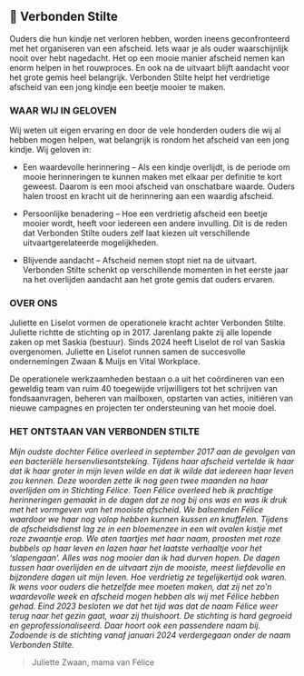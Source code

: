 ## 🦢 Verbonden Stilte 

Ouders die hun kindje net verloren hebben, worden ineens geconfronteerd met het organiseren van een afscheid. Iets waar je als ouder waarschijnlijk nooit over hebt nagedacht. Het op een mooie manier afscheid nemen kan enorm helpen in het rouwproces. En ook na de uitvaart blijft aandacht voor het grote gemis heel belangrijk. Verbonden Stilte helpt het verdrietige afscheid van een jong kindje een beetje mooier te maken. 

### WAAR WIJ IN GELOVEN

Wij weten uit eigen ervaring en door de vele honderden ouders die wij al hebben mogen helpen, wat belangrijk is rondom het afscheid van een jong kindje. Wij geloven in:

- Een waardevolle herinnering – Als een kindje overlijdt, is de periode om mooie herinneringen te kunnen maken met elkaar per definitie te kort geweest. Daarom is een mooi afscheid van onschatbare waarde. Ouders halen troost en kracht uit de herinnering aan een waardig afscheid.

- Persoonlijke benadering – Hoe een verdrietig afscheid een beetje mooier wordt, heeft voor iedereen een andere invulling. Dit is de reden dat Verbonden Stilte ouders zelf laat kiezen uit verschillende uitvaartgerelateerde mogelijkheden.

- Blijvende aandacht – Afscheid nemen stopt niet na de uitvaart. Verbonden Stilte schenkt op verschillende momenten in het eerste jaar na het overlijden aandacht aan het grote gemis dat ouders ervaren.


### OVER ONS 
Juliette en Liselot vormen de operationele kracht achter Verbonden Stilte. Juliette richtte de stichting op in 2017. Jarenlang pakte zij alle lopende zaken op met Saskia (bestuur). Sinds 2024 heeft Liselot de rol van Saskia overgenomen. Juliette en Liselot runnen samen de succesvolle ondernemingen Zwaan & Muijs en Vital Workplace.

De operationele werkzaamheden bestaan o.a uit het coördineren van een geweldig team van ruim 40 toegewijde vrijwilligers tot het schrijven van fondsaanvragen, beheren van mailboxen, opstarten van acties, initiëren van nieuwe campagnes en projecten ter ondersteuning van het mooie doel.

### HET ONTSTAAN VAN VERBONDEN STILTE

_Mijn oudste dochter Félice overleed in september 2017 aan de gevolgen van een bacteriële hersenvliesontsteking. Tijdens haar afscheid vertelde ik haar dat ik haar groter in mijn leven wilde en dat ik wilde dat iedereen haar leven zou kennen. Deze woorden zette ik nog geen twee maanden na haar overlijden om in Stichting Félice. Toen Félice overleed heb ik prachtige herinneringen gemaakt in de dagen dat ze nog bij ons was en was ik druk met het vormgeven van het mooiste afscheid. We balsemden Félice waardoor we haar nog volop hebben kunnen kussen en knuffelen. Tijdens de afscheidsdienst lag ze in een bloemenzee in een wit ovalen kistje met roze zwaantje erop. We aten taartjes met haar naam, proosten met roze bubbels op haar leven en lazen haar het laatste verhaaltje voor het ‘slapengaan’. Alles was nog mooier dan ik had durven hopen. De dagen tussen haar overlijden en de uitvaart zijn de mooiste, meest liefdevolle en bijzondere dagen uit mijn leven. Hoe verdrietig ze tegelijkertijd ook waren. Ik wens voor ouders die hetzelfde mee moeten maken, dat zij net zo’n waardevolle week en afscheid mogen hebben als wij met Félice hebben gehad. Eind 2023 besloten we dat het tijd was dat de naam Félice weer terug naar het gezin gaat, waar zij thuishoort. De stichting is hard gegroeid en geprofessionaliseerd. Daar hoort ook een passendere naam bij. Zodoende is de stichting vanaf januari 2024 verdergegaan onder de naam Verbonden Stilte._

> Juliette Zwaan, mama van Félice
<!--

**Here are some ideas to get you started:**

🙋‍♀️ A short introduction - what is your organization all about?
🌈 Contribution guidelines - how can the community get involved?
👩‍💻 Useful resources - where can the community find your docs? Is there anything else the community should know?
🍿 Fun facts - what does your team eat for breakfast?
🧙 Remember, you can do mighty things with the power of [Markdown](https://docs.github.com/github/writing-on-github/getting-started-with-writing-and-formatting-on-github/basic-writing-and-formatting-syntax)
-->
